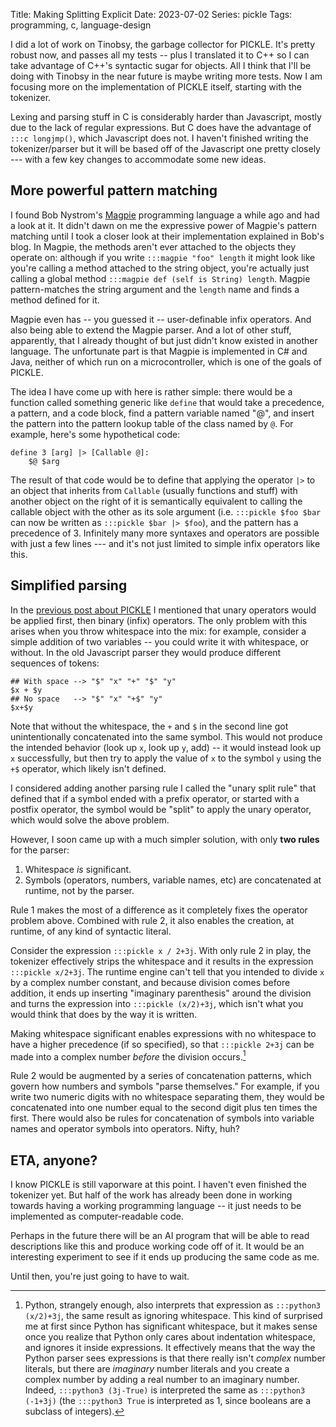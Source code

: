 Title: Making Splitting Explicit
Date: 2023-07-02
Series: pickle
Tags: programming, c, language-design

I did a lot of work on Tinobsy, the garbage collector for PICKLE. It's pretty robust now, and passes all my tests -- plus I translated it to C++ so I can take advantage of C++'s syntactic sugar for objects. All I think that I'll be doing with Tinobsy in the near future is maybe writing more tests. Now I am focusing more on the implementation of PICKLE itself, starting with the tokenizer.

Lexing and parsing stuff in C is considerably harder than Javascript, mostly due to the lack of regular expressions. But C does have the advantage of `:::c longjmp()`, which Javascript does not. I haven't finished writing the tokenizer/parser but it will be based off of the Javascript one pretty closely --- with a few key changes to accommodate some new ideas.

## More powerful pattern matching

I found Bob Nystrom's [Magpie] programming language a while ago and had a look at it. It didn't dawn on me the expressive power of Magpie's pattern matching until I took a closer look at their implementation explained in Bob's blog. In Magpie, the methods aren't ever attached to the objects they operate on: although if you write `:::magpie "foo" length` it might look like you're calling a method attached to the string object, you're actually just calling a global method `:::magpie def (self is String) length`. Magpie pattern-matches the string argument and the `length` name and finds a method defined for it.

[Magpie]: https://magpie-lang.org/

Magpie even has -- you guessed it -- user-definable infix operators. And also being able to extend the Magpie parser. And a lot of other stuff, apparently, that I already thought of but just didn't know existed in another language. The unfortunate part is that Magpie is implemented in C# and Java, neither of which run on a microcontroller, which is one of the goals of PICKLE.

The idea I have come up with here is rather simple: there would be a function called something generic like `define` that would take a precedence, a pattern, and a code block, find a pattern variable named "@", and insert the pattern into the pattern lookup table of the class named by `@`. For example, here's some hypothetical code:

```pickle
define 3 [arg] |> [Callable @]:
    $@ $arg
```

The result of that code would be to define that applying the operator `|>` to an object that inherits from `Callable` (usually functions and stuff) with another object on the right of it is semantically equivalent to calling the callable object with the other as its sole argument (i.e. `:::pickle $foo $bar` can now be written as `:::pickle $bar |> $foo`), and the pattern has a precedence of 3. Infinitely many more syntaxes and operators are possible with just a few lines --- and it's not just limited to simple infix operators like this.

## Simplified parsing

In the [previous post about PICKLE]({filename}0037_manual_memory_management_madness.md) I mentioned that unary operators would be applied first, then binary (infix) operators. The only problem with this arises when you throw whitespace into the mix: for example, consider a simple addition of two variables -- you could write it with whitespace, or without. In the old Javascript parser they would produce different sequences of tokens:

```pickle
## With space --> "$" "x" "+" "$" "y"
$x + $y
## No space   --> "$" "x" "+$" "y"
$x+$y
```

Note that without the whitespace, the `+` and `$` in the second line got unintentionally concatenated into the same symbol. This would not produce the intended behavior (look up `x`, look up `y`, add) -- it would instead look up `x` successfully, but then try to apply the value of `x` to the symbol `y` using the `+$` operator, which likely isn't defined.

I considered adding another parsing rule I called the "unary split rule" that defined that if a symbol ended with a prefix operator, or started with a postfix operator, the symbol would be "split" to apply the unary operator, which would solve the above problem.

However, I soon came up with a much simpler solution, with only **two rules** for the parser:

1. Whitespace *is* significant.
2. Symbols (operators, numbers, variable names, etc) are concatenated at runtime, not by the parser.

Rule 1 makes the most of a difference as it completely fixes the operator problem above. Combined with rule 2, it also enables the creation, at runtime, of any kind of syntactic literal.

Consider the expression `:::pickle x / 2+3j`. With only rule 2 in play, the tokenizer effectively strips the whitespace and it results in the expression `:::pickle x/2+3j`. The runtime engine can't tell that you intended to divide `x` by a complex number constant, and because division comes before addition, it ends up inserting "imaginary parenthesis" around the division and turns the expression into `:::pickle (x/2)+3j`, which isn't what you would think that does by the way it is written.

Making whitespace significant enables expressions with no whitespace to have a higher precedence (if so specified), so that `:::pickle 2+3j` can be made into a complex number *before* the division occurs.[^1]

Rule 2 would be augmented by a series of concatenation patterns, which govern how numbers and symbols "parse themselves." For example, if you write two numeric digits with no whitespace separating them, they would be concatenated into one number equal to the second digit plus ten times the first. There would also be rules for concatenation of symbols into variable names and operator symbols into operators. Nifty, huh?

## ETA, anyone?

I know PICKLE is still vaporware at this point. I haven't even finished the tokenizer yet. But half of the work has already been done in working towards having a working programming language -- it just needs to be implemented as computer-readable code.

Perhaps in the future there will be an AI program that will be able to read descriptions like this and produce working code off of it. It would be an interesting experiment to see if it ends up producing the same code as me.

Until then, you're just going to have to wait.

[^1]:
    Python, strangely enough, also interprets that expression as `:::python3 (x/2)+3j`, the same result as ignoring whitespace. This kind of surprised me at first since Python has significant whitespace, but it makes sense once you realize that Python only cares about indentation whitespace, and ignores it inside expressions. It effectively means that the way the Python parser sees expressions is that there really isn't *complex* number literals, but there are *imaginary* number literals and you create a complex number by adding a real number to an imaginary number. Indeed, `:::python3 (3j-True)` is interpreted the same as `:::python3 (-1+3j)` (the `:::python3 True` is interpreted as 1, since booleans are a subclass of integers).
